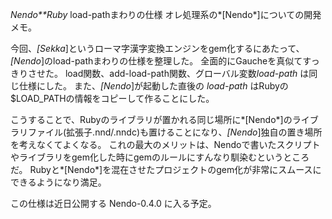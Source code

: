 *Nendo**Ruby* load-pathまわりの仕様
オレ処理系の*[Nendo*]についての開発メモ。

今回、*[Sekka*]というローマ字漢字変換エンジンをgem化するにあたって、*[Nendo*]のload-pathまわりの仕様を整理した。
全面的にGaucheを真似てすっきりさせた。
load関数、add-load-path関数、グローバル変数*load-path* は同じ仕様にした。
また、*[Nendo*]が起動した直後の *load-path* はRubyの$LOAD_PATHの情報をコピーして作ることにした。

こうすることで、Rubyのライブラリが置かれる同じ場所に*[Nendo*]のライブラリファイル(拡張子.nnd/.nndc)も置けることになり、*[Nendo*]独自の置き場所を考えなくてよくなる。
これの最大のメリットは、Nendoで書いたスクリプトやライブラリをgem化した時にgemのルールにすんなり馴染むというところだ。
Rubyと*[Nendo*]を混在させたプロジェクトのgem化が非常にスムースにできるようになり満足。

この仕様は近日公開する Nendo-0.4.0 に入る予定。
